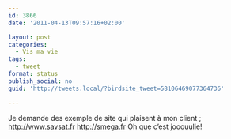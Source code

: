 ```yaml
---
id: 3866
date: '2011-04-13T09:57:16+02:00'

layout: post
categories:
  - Vis ma vie
tags:
  - tweet
format: status
publish_social: no
guid: 'http://tweets.local/?birdsite_tweet=58106469077364736'

---
```


Je demande des exemple de site qui plaisent à mon client ; http://www.savsat.fr http://smega.fr Oh que c’est jooouulie!